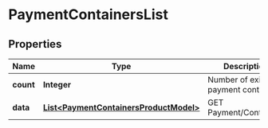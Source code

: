 
# PaymentContainersList

## Properties
Name | Type | Description | Notes
------------ | ------------- | ------------- | -------------
**count** | **Integer** | Number of existing payment containers | 
**data** | [**List&lt;PaymentContainersProductModel&gt;**](PaymentContainersProductModel.md) | GET Payment/Containers | 



